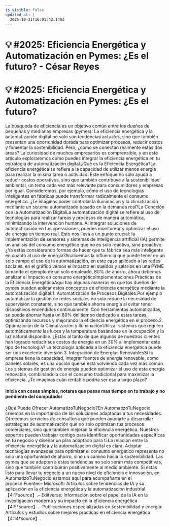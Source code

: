 ```yaml
---
is_visible: false
updated_at: |
  2025-10-31T16:01:42.140Z
---
```


# 💡 #2025: Eficiencia Energética y Automatización en Pymes: ¿Es el futuro? - César Reyes
# 💡 #2025: Eficiencia Energética y Automatización en Pymes: ¿Es el futuro?
La búsqueda de eficiencia es un objetivo común entre los dueños de pequeñas y medianas empresas (pymes). La eficiencia energética y la automatización digital no solo son tendencias actuales, sino que también presentan una oportunidad dorada para optimizar procesos, reducir costos y fomentar la sostenibilidad. Pero, ¿cómo se conectan realmente estas dos áreas? La curiosidad de muchos empresarios es comprensible, y en este artículo exploraremos cómo puedes integrar la eficiencia energética en tu estrategia de automatización digital.¿Qué es la Eficiencia Energética?La eficiencia energética se refiere a la capacidad de utilizar menos energía para realizar la misma tarea o actividad. Este enfoque no solo ayuda a reducir costos operativos, sino que también contribuye a la sostenibilidad ambiental, un tema cada vez más relevante para consumidores y empresas por igual. Consideremos, por ejemplo, cómo el uso de tecnologías inteligentes en fábricas puede transformar radicalmente el consumo energético. ¿Te imaginas poder controlar la iluminación y la climatización mediante un sistema automatizado basado en la demanda real?La Conexión con la Automatización DigitalLa automatización digital se refiere al uso de tecnologías para realizar tareas y procesos de manera automática, minimizando la intervención humana. Al integrar soluciones de automatización en tus operaciones, puedes monitorear y optimizar el uso de energía en tiempo real. Esto nos lleva a un punto crucial: la implementación de sensores y sistemas de inteligencia artificial (IA) permite un análisis del consumo energético que no es solo reactivo, sino proactivo. ¿Ya estás considerando formas de hacer que tu fábrica sea más inteligente en cuanto al uso de energía?Analicemos la influencia que puede tener en un solo campo el uso de la automatización, en este caso aplicado a las redes sociales: en el gráfico vemos el impacto en sueldos y salarios en una PYME tomando el ejemplo de un solo empleado, 80% de ahorro, ahora debemos analizar el impacto  en consumo energéticoImplementaciones Prácticas de la Eficiencia EnergéticaAquí hay algunas maneras en que los dueños de pymes pueden aplicar estos conceptos de eficiencia energética mediante la automatización digital:1. Automatización de Procesos Digitales.Por ejemplo automatizar la gestión de redes sociales no solo reduce la necesidad de supervisión constante, sino que también ahorra energía al evitar tener dispositivos encendidos continuamente. Con herramientas automatizadas, se puede ahorrar hasta un 80% del tiempo dedicado a estas tareas, optimizando recursos y mejorando la eficiencia energética en el proceso.2. Optimización de la Climatización y IluminaciónUtilizar sistemas que regulen automáticamente las luces y la temperatura basándose en la ocupación y la luz natural disponible. ¿Estás al tanto de que algunos de nuestros clientes han logrado reducir sus costos de energía en un 30% al implementar este tipo de tecnología? La tecnología aplicada a la eficiencia energética puede ser una excelente inversión.3. Integración de Energías RenovablesSi tu empresa tiene la capacidad, integrar fuentes de energía renovable, como paneles solares, es una opción que se está volviendo cada vez más común. Los sistemas de gestión de energía pueden optimizar el uso de esta energía renovable, combinándola con el consumo tradicional para maximizar la eficiencia. ¿Te imaginas cuán rentable podría ser eso a largo plazo?
#### Inicia con cosas simples, notaras que pasas mas tiempo en tu trabajo y no pendiente del computador
¿Qué Puede Ofrecer AutomatizoTuNegocio?En AutomatizoTuNegocio creemos en la importancia de las soluciones adaptadas a tus necesidades. Ofrecemos servicios de consultoría que pueden ayudarte a desarrollar estrategias de automatización que no solo optimizan tus procesos comerciales, sino que también mejoran la eficiencia energética. Nuestros expertos pueden trabajar contigo para identificar oportunidades específicas en tu negocio y diseñar un plan adaptado para ti.La relación entre la eficiencia energética y la automatización digital es clara. Adoptar tecnologías avanzadas para optimizar el consumo energético representa no solo una oportunidad de ahorro, sino un camino hacia la sostenibilidad. Las pymes que se adapten a estas tendencias no solo serán más competitivas, sino que también contribuirán positivamente al medio ambiente. Si estás listo para llevar tu negocio a un nuevo nivel de eficiencia e innovación, en AutomatizoTuNegocio estamos aquí para acompañarte en el proceso.Fuentes– Microsoft: Artículos sobre tendencias de IA y su aplicación en la eficiencia energética y la automatización industrial【4:1†source】.– Editverse: Información sobre el papel de la IA en la investigación moderna y su impacto en la eficiencia energética【4:5†source】.– Publicaciones especializadas en sostenibilidad y energía: Artículos y estudios sobre mejores prácticas en eficiencia energética【4:14†source】.